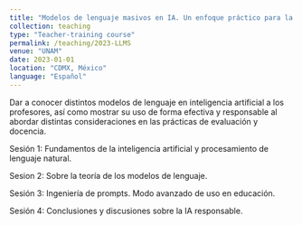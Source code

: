 ```yaml
---
title: "Modelos de lenguaje masivos en IA. Un enfoque práctico para la educación"
collection: teaching
type: "Teacher-training course"
permalink: /teaching/2023-LLMS
venue: "UNAM"
date: 2023-01-01
location: "CDMX, México"
language: "Español"
---
```


Dar a conocer distintos modelos de lenguaje en inteligencia artificial a los profesores, así como mostrar su uso de forma efectiva y responsable al abordar distintas consideraciones en las prácticas de evaluación y docencia.

Sesión 1: Fundamentos de la inteligencia artificial y procesamiento de lenguaje natural.

Sesion 2: Sobre la teoría de los modelos de lenguaje.

Sesión 3: Ingeniería de prompts. Modo avanzado de uso en educación.

Sesión 4: Conclusiones y discusiones sobre la IA responsable.